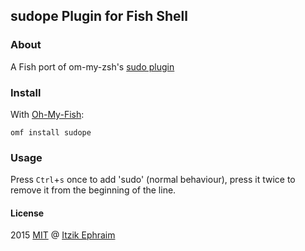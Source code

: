 ## sudope Plugin for Fish Shell

### About

A Fish port of om-my-zsh's [sudo plugin]

### Install

With [Oh-My-Fish]:
```fish
omf install sudope
```

### Usage

Press `Ctrl`+`s` once to add 'sudo' (normal behaviour),
press it twice to remove it from the beginning of the line.

#### License

2015 [MIT] @ [Itzik Ephraim]

[sudo plugin]: https://github.com/robbyrussell/oh-my-zsh/tree/master/plugins/sudo
[Oh-My-Fish]: https://github.com/oh-my-fish/oh-my-fish
[MIT]: https://opensource.org/licenses/MIT
[Itzik Ephraim]: https://github.com/oranja
